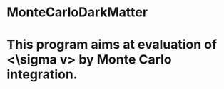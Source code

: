 # MonteCarloDarkMatter

# This program aims at evaluation of <\sigma v> by Monte Carlo integration.
